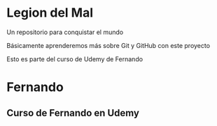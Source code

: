 # Legion del Mal
Un repositorio para conquistar el mundo

Básicamente aprenderemos más sobre Git y GitHub con este proyecto


Esto es parte del curso de Udemy de Fernando

# Fernando


## Curso de Fernando en Udemy
